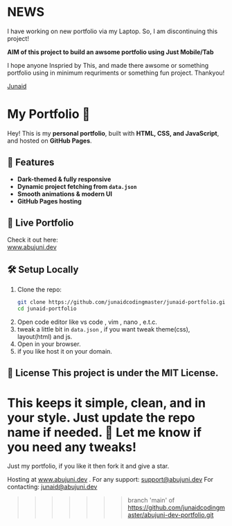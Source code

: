 # NEWS
I have working on new portfolio via my Laptop. So, I am discontinuing this project!

**AIM of this project to build an awsome portfolio using Just Mobile/Tab**

I hope anyone Inspried by This, and made there awsome or something portfolio using in minimum requriments or something fun project.
Thankyou!

[Junaid](https://abujuni.dev)


# My Portfolio 🚀  

Hey! This is my **personal portfolio**, built with **HTML, CSS, and JavaScript**, and hosted on **GitHub Pages**.  

## 🌟 Features  
- **Dark-themed & fully responsive**  
- **Dynamic project fetching from `data.json`**  
- **Smooth animations & modern UI**  
- **GitHub Pages hosting**  

## 🔗 Live Portfolio  
Check it out here:  
www.abujuni.dev  

## 🛠 Setup Locally  
1. Clone the repo:  
   ```bash
   git clone https://github.com/junaidcodingmaster/junaid-portfolio.git
   cd junaid-portfolio
2. Open code editor like vs code , vim , nano , e.t.c.
3. tweak a little bit in `data.json` , if you want tweak theme(css), layout(html) and js.
3. Open in your browser.
4. if you like host it on your domain.

📜 License
This project is under the MIT License.
---
This keeps it **simple, clean, and in your style**. Just update the repo name if needed. 🚀 Let me know if you need any tweaks!
=======
Just my portfolio, if you like it then fork it and give a star.

Hosting at www.abujuni.dev .
For any support: support@abujuni.dev
For contacting: junaid@abujuni.dev
>>>>>>> branch 'main' of https://github.com/junaidcodingmaster/abujuni-dev-portfolio.git
